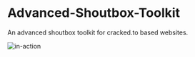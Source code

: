 # Advanced-Shoutbox-Toolkit
An advanced shoutbox toolkit for cracked.to based websites.

![in-action](images/in-action.gif)
